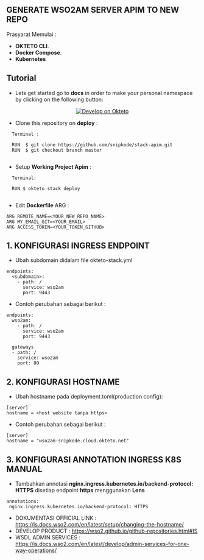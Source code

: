 ## GENERATE WSO2AM SERVER APIM TO NEW REPO

Prasyarat Memulai :

- **OKTETO CLI**.
- **Docker Compose**.
- **Kubernetes**

## Tutorial

- Lets get started go to **docs** in order to make your personal namespace by clicking on the following button:

<p align="center">
<a href="https://cloud.okteto.com/deploy">
  <img src="https://okteto.com/develop-okteto.svg" alt="Develop on Okteto">
</a>
</p>

- Clone this repository on **deploy** :

```
  Terminal :
  
  RUN  $ git clone https://github.com/snipkode/stack-apim.git
  RUN  $ git checkout branch master
    
```

- Setup **Working Project Apim** :

```
  Terminal:
  
  RUN $ okteto stack deploy
    
```


- Edit **Dockerfile** ARG :

```
ARG REMOTE_NAME=<YOUR_NEW_REPO_NAME>
ARG MY_EMAIL_GIT=<YOUR_EMAIL>
ARG ACCESS_TOKEN=<YOUR_TOKEN_GITHUB>
```


## 1. KONFIGURASI INGRESS ENDPOINT 

- Ubah subdomain didalam file okteto-stack.yml

```
endpoints:
  <subdomain>:
    - path: /
      service: wso2am
      port: 9443

```

- Contoh perubahan sebagai berikut :

```
endpoints:
  wso2am:
    - path: /
      service: wso2am
      port: 9443

```

```
  gateways
  - path: /
    service: wso2am
    port: 80
```


## 2. KONFIGURASI HOSTNAME

- Ubah hostname pada deployment.toml(production config):

```
[server]
hostname = <host website tanpa https>

```
- Contoh perubahan sebagai berikut :

```
[server]
hostname = "wso2am-snipkode.cloud.okteto.net"

```


## 3. KONFIGURASI ANNOTATION INGRESS K8S MANUAL
 - Tambahkan annotasi **nginx.ingress.kubernetes.io/backend-protocol: HTTPS** disetiap endpoint **https** menggunakan **Lens**

 ```
 annotations:
  nginx.ingress.kubernetes.io/backend-protocol: HTTPS

 ```

- DOKUMENTASI OFFICIAL LINK : https://is.docs.wso2.com/en/latest/setup/changing-the-hostname/
- DEVELOP PRODUCT : https://wso2.github.io/github-repositories.html#IS
- WSDL ADMIN SERVICES : https://is.docs.wso2.com/en/latest/develop/admin-services-for-one-way-operations/


